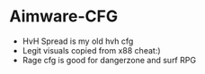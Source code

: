 # Aimware-CFG
- HvH Spread is my old hvh cfg 
- Legit visuals copied from x88 cheat:) 
- Rage cfg is good for dangerzone and surf RPG
